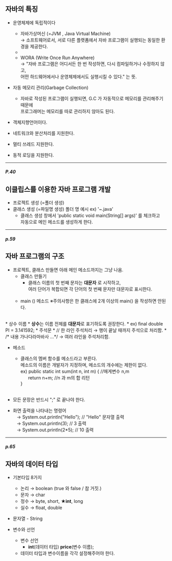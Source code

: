 ## 자바의 특징
* 운영체제에 독립적이다 <br>
  * 자바가상머신 (=JVM , Java Virtual Machine) <br>
  → 소프트웨어로서, 서로 다른 플랫폼에서 자바 프로그램이 실행되는 동일한 환경을 제공한다. <br>
  * 
  * WORA (Write Once Run Anywhere) <br>
   → "자바 프로그램은 어디서든 한 번 작성하면, 다시 컴파일하거나 수정하지 않고, <br>
    어떤 하드웨어에서나 운영체제에서도 실행시킬 수 있다." 는 뜻.   

* 자동 메모리 관리(Garbage Collection) <br>
  * 자바로 작성된 프로그램이 실행되면, G.C 가 자동적으로 메모리를 관리해주기 때문에 <br>
    프로그래머는 메모리를 따로 관리하지 않아도 된다. <br>
* 객체지향언어이다. <!-- 이 아래로는 '자바의 정석 pdf'에 나오는 내용 -->  
* 네트워크와 분산처리를 지원한다.
* 멀티 쓰레드 지원한다.
* 동적 로딩을 지원한다.

<hr/>

##### P.40
## 이클립스를 이용한 자바 프로그램 개발 <br>
* 프로젝트 생성 (=폴더 생성)
* 클래스 생성 (=파일명 생성) 폴더 명 예시 ex)  '~.java' 
  * 클래스 생성 창에서 'public static void main(String[] args)' 를 체크하고 <br>
  자동으로 메인 메소드를 생성하게 한다. <br>

<hr/>

##### p.59
## 자바 프로그램의 구조
* 프로젝트, 클래스 만들면 아래 메인 메소드까지는 그냥 나옴.  
  * 클래스 만들기
    * 클래스 이름의 첫 번째 문자는 <b>대문자</b> 로 시작하고, <br> 
    여러 단어가 복합되면 각 단어의 첫 번째 문자만 대문자로 표시한다. 
    <br>
  * main () 메소드 ※주의사항은 한 클래스에 2개 이상의 main() 을 작성하면 안된다. 
 
 <br>
* 상수 이름
  * <b>상수</b>는 이름 전체를 <b>대문자</b>로 표기하도록 권장한다.
    * ex) final double PI = 3.141592;
* 주석문
  * // 한 라인 주석처리 → 행이 끝날 때까지 주석으로 처리함.
  * /* 내용 가나다라마바사 ...*/ → 여러 라인을 주석처리함. 

<br>

* 메소드
  * 클래스의 멤버 함수를 메소드라고 부른다. <br> 
  메소드의 이름은 개발자가 지정하며, 메소드의 개수에는 제한이 없다. <br>
  ex) public static int sum(int n, int m) { //매게변수 n,m <br>
     &nbsp;&nbsp;&nbsp;&nbsp;&nbsp;  return n+m; //n 과 m의 합 리턴 <br>
  } 
  <br>
  
* 모든 문장은 반드시 ";" 로 끝나야 한다.
* 화면 출력을 나타내는 명령어 <br>
&nbsp;&nbsp; → System.out.println("Hello"); // "Hello" 문자열 출력 <br>
&nbsp;&nbsp; → System.out.println(3); // 3 출력 <br>
&nbsp;&nbsp; → System.out.println(2*5); // 10 출력 <br>

<hr/>

##### p.65
## 자바의 데이터 타입
* 기본타입 8가지 
  * 논리 → boolean (true 와 false / 참 거짓.)
  * 문자 → char 
  * 정수 → byte, short, <b>★int</b>, long
  * 실수 → float, double
  
* 문자열 - String

* 변수와 선언
  * 변수 선언
    * <b>int</b>(데이터 타입) <b>price</b>(변수 이름);
  * 데이터 타입과 변수이름을 각각 설정해주어야 한다.
